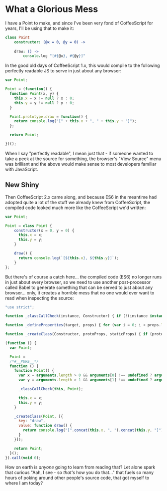 # What a Glorious Mess

I have a Point to make, and since I've been very fond of CoffeeScript for years,
I'll be using that to make it:

```coffeescript
class Point
	constructor: (@x = 0, @y = 0) ->
		
	draw: () ->
		console.log "[#{@x}, #{@y}]"

```

In the good old days of CoffeeScript 1.x, this would compile to the following
perfectly readable JS to serve in just about any browser:

```javascript
var Point;

Point = (function() {
  function Point(x, y) {
    this.x = x != null ? x : 0;
    this.y = y != null ? y : 0;
  }

  Point.prototype.draw = function() {
    return console.log("[" + this.x + ", " + this.y + "]");
  };

  return Point;

})();
```

When I say "perfectly readable", I mean just that - if someone wanted to take a peek at the
source for something, the browser's "View Source" menu was brilliant and the above would make
sense to most developers familiar with JavaScript.

## New Shiny

Then CoffeeScript 2.x came along, and because ES6 in the meantime had adopted
quite a lot of the stuff we already knew from CoffeeScript, the compiled code
looked much more like the CoffeeScript we'd written:

```javascript
var Point;

Point = class Point {
	constructor(x = 0, y = 0) {
	  this.x = x;
	  this.y = y;
	}

	draw() {
	  return console.log(`[${this.x}, ${this.y}]`);
	}
};
```

But there's of course a catch here... the compiled code (ES6) no longer runs in
just about every browser, so we need to use another post-processor called Babel
to generate something that can be served to just about any browser...
only, it creates a horrible mess that no one would ever want to read when inspecting the source:

```javascript
"use strict";

function _classCallCheck(instance, Constructor) { if (!(instance instanceof Constructor)) { throw new TypeError("Cannot call a class as a function"); } }

function _defineProperties(target, props) { for (var i = 0; i < props.length; i++) { var descriptor = props[i]; descriptor.enumerable = descriptor.enumerable || false; descriptor.configurable = true; if ("value" in descriptor) descriptor.writable = true; Object.defineProperty(target, descriptor.key, descriptor); } }

function _createClass(Constructor, protoProps, staticProps) { if (protoProps) _defineProperties(Constructor.prototype, protoProps); if (staticProps) _defineProperties(Constructor, staticProps); return Constructor; }

(function () {
  var Point;

  Point =
  /*#__PURE__*/
  function () {
    function Point() {
      var x = arguments.length > 0 && arguments[0] !== undefined ? arguments[0] : 0;
      var y = arguments.length > 1 && arguments[1] !== undefined ? arguments[1] : 0;

      _classCallCheck(this, Point);

      this.x = x;
      this.y = y;
    }

    _createClass(Point, [{
      key: "draw",
      value: function draw() {
        return console.log("[".concat(this.x, ", ").concat(this.y, "]"));
      }
    }]);

    return Point;
  }();
}).call(void 0);
```

How on earth is *anyone* going to learn from reading that? Let alone spark that
curious "Aah, I see - so *that's* how you do that..." that fuels so many hours of
poking around other people's source code, that got myself to where I am today?

